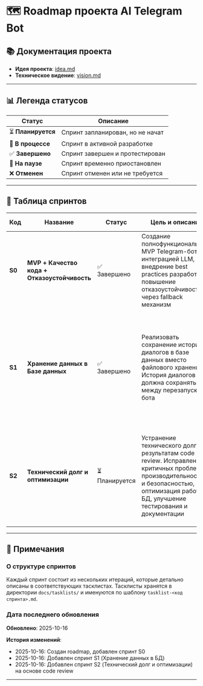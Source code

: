 # 🗺️ Roadmap проекта AI Telegram Bot

## 📚 Документация проекта

- **Идея проекта**: [idea.md](idea.md)
- **Техническое видение**: [vision.md](vision.md)

---

## 📊 Легенда статусов

| Статус | Описание |
|--------|----------|
| ⏳ **Планируется** | Спринт запланирован, но не начат |
| 🚧 **В процессе** | Спринт в активной разработке |
| ✅ **Завершено** | Спринт завершен и протестирован |
| 🔄 **На паузе** | Спринт временно приостановлен |
| ❌ **Отменен** | Спринт отменен или не требуется |

---

## 🎯 Таблица спринтов

| Код | Название | Статус | Цель и описание | Состав работ | Фактический план |
|-----|----------|--------|-----------------|--------------|------------------|
| **S0** | **MVP + Качество кода + Отказоустойчивость** | ✅ Завершено | Создание полнофункционального MVP Telegram-бота с интеграцией LLM, внедрение best practices разработки и повышение отказоустойчивости через fallback механизм | • MVP бота (7 итераций)<br>• Технический долг (7 итераций)<br>• Fallback механизм (5 итераций)<br>• Тестирование (85% coverage)<br>• CI/CD Pipeline<br>• Docker Registry | [tasklist-S0.md](tasklists/tasklist-S0.md)<br>[techDebtTasklist-S0.md](tasklists/techDebtTasklist-S0.md)<br>[fallbackTasklist-S0.md](tasklists/fallbackTasklist-S0.md) |
| **S1** | **Хранение данных в Базе данных** | ✅ Завершено | Реализовать сохранение истории диалогов в базе данных вместо файлового хранения. История диалогов должна сохраняться между перезапусками бота | • PostgreSQL + SQLAlchemy 2.0 async<br>• Alembic для миграций<br>• Схема БД (users, messages, user_settings)<br>• Soft delete стратегия<br>• Управляемые лимиты через БД<br>• Рефакторинг Storage<br>• Тесты с моками | [sprint-s1-database.plan.md](../.cursor/plans/sprint-s1-database-4d4dfa9b.plan.md) |
| **S2** | **Технический долг и оптимизации** | ⏳ Планируется | Устранение технического долга по результатам code review. Исправление критичных проблем с производительностью и безопасностью, оптимизация работы с БД, улучшение тестирования и документации | • Критичные исправления (4 задачи)<br>• Средние улучшения (5 задач)<br>• Низкоприоритетные задачи (4 задачи)<br>• Интеграционные тесты<br>• Оптимизация БД<br>• Rate limiting | [tasklist-S2.md](tasklists/tasklist-S2.md) |

---

## 📝 Примечания

### О структуре спринтов

Каждый спринт состоит из нескольких итераций, которые детально описаны в соответствующих тасклистах. Тасклисты хранятся в директории `docs/tasklists/` и именуются по шаблону `tasklist-<код спринта>.md`.

### Дата последнего обновления

**Обновлено**: 2025-10-16

**История изменений**:
- 2025-10-16: Создан roadmap, добавлен спринт S0
- 2025-10-16: Добавлен спринт S1 (Хранение данных в БД)
- 2025-10-16: Добавлен спринт S2 (Технический долг и оптимизации) на основе code review

---

